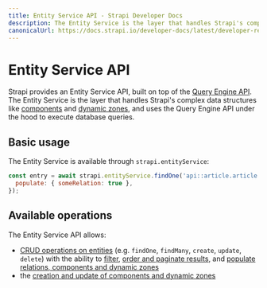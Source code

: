 ```yaml
---
title: Entity Service API - Strapi Developer Docs
description: The Entity Service is the layer that handles Strapi's complex data structures like components and dynamic zones, and uses the Query Engine API under the hood to execute database queries.
canonicalUrl: https://docs.strapi.io/developer-docs/latest/developer-resources/database-apis-reference/entity-service-api.html
---
```


# Entity Service API

Strapi provides an Entity Service API, built on top of the [Query Engine API](/developer-docs/latest/developer-resources/database-apis-reference/query-engine-api.md). The Entity Service is the layer that handles Strapi's complex data structures like [components](/developer-docs/latest/development/backend-customization/models.md#components) and [dynamic zones](/developer-docs/latest/development/backend-customization/models.md#dynamic-zones), and uses the Query Engine API under the hood to execute database queries.

## Basic usage

The Entity Service is available through `strapi.entityService`:

```js
const entry = await strapi.entityService.findOne('api::article.article', 1, {
  populate: { someRelation: true },
});
```

## Available operations

The Entity Service API allows:

- [CRUD operations on entities](/developer-docs/latest/developer-resources/database-apis-reference/entity-service/crud.md) (e.g. `findOne`, `findMany`, `create`, `update`, `delete`) with the ability to [filter](/developer-docs/latest/developer-resources/database-apis-reference/entity-service/filter.md), [order and paginate results](/developer-docs/latest/developer-resources/database-apis-reference/entity-service/order-pagination.md), and [populate relations, components and dynamic zones](/developer-docs/latest/developer-resources/database-apis-reference/entity-service/populate.md)
- the [creation and update of components and dynamic zones](/developer-docs/latest/developer-resources/database-apis-reference/entity-service/components-dynamic-zones.md)
